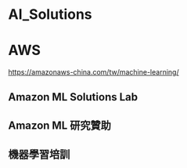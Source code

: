 # AI_Solutions   


# AWS

https://amazonaws-china.com/tw/machine-learning/   


## Amazon ML Solutions Lab  

## Amazon ML 研究贊助   

## 機器學習培訓   


